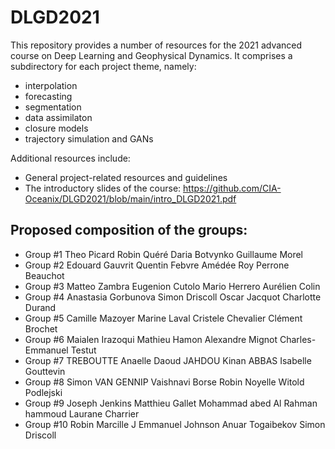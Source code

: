 # DLGD2021

This repository provides a number of resources for the 2021 advanced course on Deep Learning and Geophysical Dynamics.
It comprises a subdirectory for each project theme, namely:
- interpolation
- forecasting
- segmentation 
- data assimilaton
- closure models
- trajectory simulation and GANs

Additional resources include:
- General project-related resources and guidelines
- The introductory slides of the course: https://github.com/CIA-Oceanix/DLGD2021/blob/main/intro_DLGD2021.pdf

## Proposed composition of the groups: 
- Group #1	Theo Picard	Robin Quéré	Daria Botvynko	Guillaume Morel
- Group #2	Edouard Gauvrit	Quentin Febvre	Amédée Roy	Perrone Beauchot
- Group #3	Matteo Zambra	Eugenion Cutolo	Mario Herrero	Aurélien Colin
- Group #4	Anastasia Gorbunova	Simon Driscoll	Oscar Jacquot	Charlotte Durand
- Group #5	Camille Mazoyer	Marine Laval	Cristele Chevalier	Clément Brochet
- Group #6	Maialen Irazoqui	Mathieu Hamon	Alexandre Mignot	Charles-Emmanuel Testut
- Group #7	TREBOUTTE Anaelle	Daoud JAHDOU	Kinan ABBAS	Isabelle Gouttevin
- Group #8	Simon VAN GENNIP	Vaishnavi Borse	Robin Noyelle	Witold Podlejski
- Group #9	Joseph Jenkins	Matthieu Gallet	Mohammad abed Al Rahman hammoud	Laurane Charrier
- Group #10	Robin Marcille	J Emmanuel Johnson	Anuar Togaibekov	Simon Driscoll
